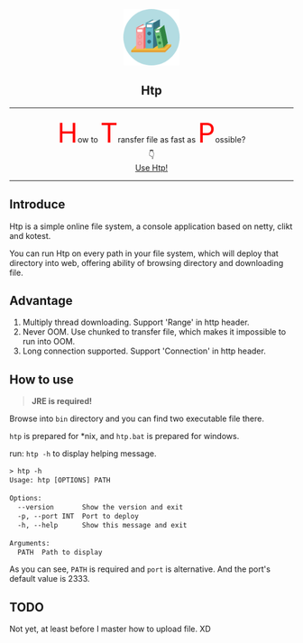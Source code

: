 <p align="center">
  <a href="#">
    <img src="./doc/img/logo.png" alt="Htp Logo" width="100" height="100">
  </a>
</p>

<h2 align="center">Htp</h2>

---

<p align="center">
<font size="20px" color="red">H</font>ow to <font size="20px" color="red">T</font>ransfer file as fast as <font size="20px" color="red">P</font>ossible?<br>
👇<br>
<a href="https://github.com/QAQddbest/Htp">Use Htp!</a>
</p>

---

## Introduce

Htp is a simple online file system, a console application based on netty, clikt and kotest.

You can run Htp on every path in your file system, which will deploy that directory into web, offering  ability of browsing directory and downloading file.

## Advantage

1. Multiply thread downloading. Support 'Range' in http header.
2. Never OOM. Use chunked to transfer file, which makes it impossible to run into OOM.
3. Long connection supported. Support 'Connection' in http header.

## How to use

> **JRE is required!**

Browse into `bin` directory and you can find two executable file there.

`htp` is prepared for \*nix, and `htp.bat` is prepared for windows.

run: `htp -h` to display helping message.

```
> htp -h
Usage: htp [OPTIONS] PATH

Options:
  --version       Show the version and exit
  -p, --port INT  Port to deploy
  -h, --help      Show this message and exit

Arguments:
  PATH  Path to display
```

As you can see, `PATH` is required and `port` is alternative. And the port's default value is 2333.

## TODO

Not yet, at least before I master how to upload file. XD
